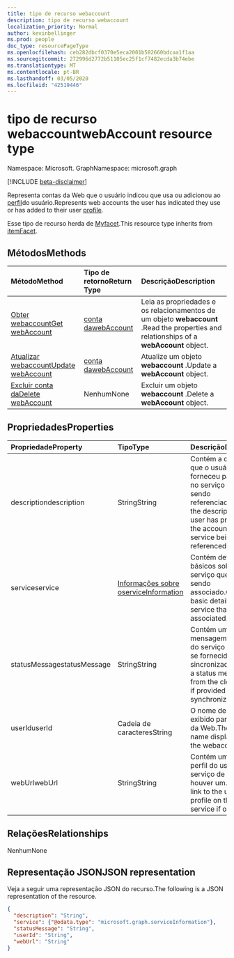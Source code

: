 ```yaml
---
title: tipo de recurso webaccount
description: tipo de recurso webaccount
localization_priority: Normal
author: kevinbellinger
ms.prod: people
doc_type: resourcePageType
ms.openlocfilehash: ceb282dbcf0370e5eca2001b582660bdcaa1f1aa
ms.sourcegitcommit: 272996d2772b51105ec25f1cf7482ecda3b74ebe
ms.translationtype: MT
ms.contentlocale: pt-BR
ms.lasthandoff: 03/05/2020
ms.locfileid: "42519446"
---
```

# <a name="webaccount-resource-type"></a><span data-ttu-id="cc1dc-103">tipo de recurso webaccount</span><span class="sxs-lookup"><span data-stu-id="cc1dc-103">webAccount resource type</span></span>

<span data-ttu-id="cc1dc-104">Namespace: Microsoft. Graph</span><span class="sxs-lookup"><span data-stu-id="cc1dc-104">Namespace: microsoft.graph</span></span>

[!INCLUDE [beta-disclaimer](../../includes/beta-disclaimer.md)]

<span data-ttu-id="cc1dc-105">Representa contas da Web que o usuário indicou que usa ou adicionou ao [perfil](profile.md)do usuário.</span><span class="sxs-lookup"><span data-stu-id="cc1dc-105">Represents web accounts the user has indicated they use or has added to their user [profile](profile.md).</span></span>

<span data-ttu-id="cc1dc-106">Esse tipo de recurso herda de [Myfacet](itemfacet.md).</span><span class="sxs-lookup"><span data-stu-id="cc1dc-106">This resource type inherits from [itemFacet](itemfacet.md).</span></span>

## <a name="methods"></a><span data-ttu-id="cc1dc-107">Métodos</span><span class="sxs-lookup"><span data-stu-id="cc1dc-107">Methods</span></span>

| <span data-ttu-id="cc1dc-108">Método</span><span class="sxs-lookup"><span data-stu-id="cc1dc-108">Method</span></span>                                     | <span data-ttu-id="cc1dc-109">Tipo de retorno</span><span class="sxs-lookup"><span data-stu-id="cc1dc-109">Return Type</span></span>                 | <span data-ttu-id="cc1dc-110">Descrição</span><span class="sxs-lookup"><span data-stu-id="cc1dc-110">Description</span></span>                                             |
|:-------------------------------------------|:----------------------------|:--------------------------------------------------------|
| [<span data-ttu-id="cc1dc-111">Obter webaccount</span><span class="sxs-lookup"><span data-stu-id="cc1dc-111">Get webAccount</span></span>](../api/webaccount-get.md) | [<span data-ttu-id="cc1dc-112">conta da</span><span class="sxs-lookup"><span data-stu-id="cc1dc-112">webAccount</span></span>](webaccount.md) | <span data-ttu-id="cc1dc-113">Leia as propriedades e os relacionamentos de um objeto **webaccount** .</span><span class="sxs-lookup"><span data-stu-id="cc1dc-113">Read the properties and relationships of a **webAccount** object.</span></span> |
| [<span data-ttu-id="cc1dc-114">Atualizar webaccount</span><span class="sxs-lookup"><span data-stu-id="cc1dc-114">Update webAccount</span></span>](../api/webaccount-update.md)      | [<span data-ttu-id="cc1dc-115">conta da</span><span class="sxs-lookup"><span data-stu-id="cc1dc-115">webAccount</span></span>](webaccount.md) | <span data-ttu-id="cc1dc-116">Atualize um objeto **webaccount** .</span><span class="sxs-lookup"><span data-stu-id="cc1dc-116">Update a **webAccount** object.</span></span>                               |
| [<span data-ttu-id="cc1dc-117">Excluir conta da</span><span class="sxs-lookup"><span data-stu-id="cc1dc-117">Delete webAccount</span></span>](../api/webaccount-delete.md)      | <span data-ttu-id="cc1dc-118">Nenhum</span><span class="sxs-lookup"><span data-stu-id="cc1dc-118">None</span></span>                        | <span data-ttu-id="cc1dc-119">Excluir um objeto **webaccount** .</span><span class="sxs-lookup"><span data-stu-id="cc1dc-119">Delete a **webAccount** object.</span></span>                               |

## <a name="properties"></a><span data-ttu-id="cc1dc-120">Propriedades</span><span class="sxs-lookup"><span data-stu-id="cc1dc-120">Properties</span></span>

| <span data-ttu-id="cc1dc-121">Propriedade</span><span class="sxs-lookup"><span data-stu-id="cc1dc-121">Property</span></span>     | <span data-ttu-id="cc1dc-122">Tipo</span><span class="sxs-lookup"><span data-stu-id="cc1dc-122">Type</span></span>                                      | <span data-ttu-id="cc1dc-123">Descrição</span><span class="sxs-lookup"><span data-stu-id="cc1dc-123">Description</span></span>                                                                                    |
|:-------------|:------------------------------------------|:-----------------------------------------------------------------------------------------------|
|<span data-ttu-id="cc1dc-124">description</span><span class="sxs-lookup"><span data-stu-id="cc1dc-124">description</span></span>   |<span data-ttu-id="cc1dc-125">String</span><span class="sxs-lookup"><span data-stu-id="cc1dc-125">String</span></span>                                     | <span data-ttu-id="cc1dc-126">Contém a descrição que o usuário forneceu para a conta no serviço que está sendo referenciado.</span><span class="sxs-lookup"><span data-stu-id="cc1dc-126">Contains the description the user has provided for the account on the service being referenced.</span></span>|
|<span data-ttu-id="cc1dc-127">service</span><span class="sxs-lookup"><span data-stu-id="cc1dc-127">service</span></span>       |[<span data-ttu-id="cc1dc-128">Informações sobre o</span><span class="sxs-lookup"><span data-stu-id="cc1dc-128">serviceInformation</span></span>](serviceinformation.md)| <span data-ttu-id="cc1dc-129">Contém detalhes básicos sobre o serviço que está sendo associado.</span><span class="sxs-lookup"><span data-stu-id="cc1dc-129">Contains basic detail about the service that is being associated.</span></span>                              |
|<span data-ttu-id="cc1dc-130">statusMessage</span><span class="sxs-lookup"><span data-stu-id="cc1dc-130">statusMessage</span></span> |<span data-ttu-id="cc1dc-131">String</span><span class="sxs-lookup"><span data-stu-id="cc1dc-131">String</span></span>                                     | <span data-ttu-id="cc1dc-132">Contém uma mensagem de status do serviço de nuvem, se fornecido ou sincronizado.</span><span class="sxs-lookup"><span data-stu-id="cc1dc-132">Contains a status message from the cloud service if provided or synchronized.</span></span>                  |
|<span data-ttu-id="cc1dc-133">userId</span><span class="sxs-lookup"><span data-stu-id="cc1dc-133">userId</span></span>        |<span data-ttu-id="cc1dc-134">Cadeia de caracteres</span><span class="sxs-lookup"><span data-stu-id="cc1dc-134">String</span></span>                                     | <span data-ttu-id="cc1dc-135">O nome de usuário exibido para a conta da Web.</span><span class="sxs-lookup"><span data-stu-id="cc1dc-135">The user name  displayed for the webaccount.</span></span>                                    |
|<span data-ttu-id="cc1dc-136">webUrl</span><span class="sxs-lookup"><span data-stu-id="cc1dc-136">webUrl</span></span>        |<span data-ttu-id="cc1dc-137">String</span><span class="sxs-lookup"><span data-stu-id="cc1dc-137">String</span></span>                                     | <span data-ttu-id="cc1dc-138">Contém um link para o perfil do usuário no serviço de nuvem, se houver um.</span><span class="sxs-lookup"><span data-stu-id="cc1dc-138">Contains a link to the user's profile on the cloud service if one exists.</span></span>                       |

## <a name="relationships"></a><span data-ttu-id="cc1dc-139">Relações</span><span class="sxs-lookup"><span data-stu-id="cc1dc-139">Relationships</span></span>

<span data-ttu-id="cc1dc-140">Nenhum</span><span class="sxs-lookup"><span data-stu-id="cc1dc-140">None</span></span>

## <a name="json-representation"></a><span data-ttu-id="cc1dc-141">Representação JSON</span><span class="sxs-lookup"><span data-stu-id="cc1dc-141">JSON representation</span></span>

<span data-ttu-id="cc1dc-142">Veja a seguir uma representação JSON do recurso.</span><span class="sxs-lookup"><span data-stu-id="cc1dc-142">The following is a JSON representation of the resource.</span></span>

<!-- {
  "blockType": "resource",
  "optionalProperties": [

  ],
  "@odata.type": "microsoft.graph.webAccount",
  "baseType": ""
}-->

```json
{
  "description": "String",
  "service": {"@odata.type": "microsoft.graph.serviceInformation"},
  "statusMessage": "String",
  "userId": "String",
  "webUrl": "String"
}
```

<!-- uuid: 16cd6b66-4b1a-43a1-adaf-3a886856ed98
2019-02-04 14:57:30 UTC -->
<!-- {
  "type": "#page.annotation",
  "description": "webAccount resource",
  "keywords": "",
  "section": "documentation",
  "tocPath": ""
}-->

